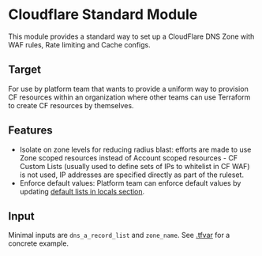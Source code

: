 # Cloudflare Standard Module

This module provides a standard way to set up a CloudFlare DNS Zone with WAF rules, Rate limiting and Cache configs.

## Target
For use by platform team that wants to provide a uniform way to provision CF resources within an organization where other teams can use Terraform to create CF resources by themselves.

## Features

* Isolate on zone levels for reducing radius blast: efforts are made to use Zone scoped resources instead of Account scoped resources - CF Custom Lists (usually used to define sets of IPs to whitelist in CF WAF) is not used, IP addresses are specified directly as part of the ruleset.
* Enforce default values: Platform team can enforce default values by updating [default lists in locals section](https://github.com/minhtrietbkit/cloudflare-standard-module/blob/41c441f83e0f4619be8a46b02be93ff79a89ad66/main.tf#L3-L5).

## Input
Minimal inputs are `dns_a_record_list` and `zone_name`. See [.tfvar](.tfvars) for a concrete example.


